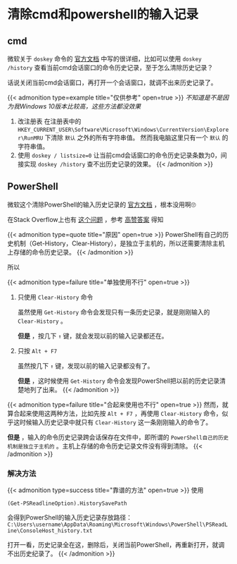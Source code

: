 # 清除cmd和powershell的输入记录


## cmd

微软关于 `doskey` 命令的 [官方文档](https://docs.microsoft.com/en-us/windows-server/administration/windows-commands/doskey) 中写的很详细，比如可以使用 `doskey /history` 查看当前cmd会话窗口的命令历史记录，至于怎么清除历史记录？

话说关闭当前cmd会话窗口，再打开一个会话窗口，就调不出来历史记录了。 

{{< admonition type=example title="仅供参考" open=true >}}
*不知道是不是因为我Windows 10版本比较高，这些方法都没效果*

1. 改注册表
    在注册表中的 `HKEY_CURRENT_USER\Software\Microsoft\Windows\CurrentVersion\Explorer\RunMRU` 下清除 `默认` 之外的所有字符串值。
    然而我电脑这里只有一个 `默认` 的字符串值。
2. 使用 `doskey / listsize=0` 
    让当前cmd会话窗口的命令历史记录条数为0，间接实现 `doskey /history` 查不出历史记录的效果。
{{< /admonition >}}

## PowerShell

微软这个清除PowerShell的输入历史记录的 [官方文档](https://docs.microsoft.com/en-us/powershell/module/microsoft.powershell.core/clear-history?view=powershell-7.1) ，根本没用啊🙄

在Stack Overflow上也有 [这个问题](https://stackoverflow.com/questions/13257775/powershells-clear-history-doesnt-clear-history) ，参考 [高赞答案](https://stackoverflow.com/questions/13257775/powershells-clear-history-doesnt-clear-history/38807689#38807689) 得知

{{< admonition type=quote title="原因" open=true >}}
PowerShell有自己的历史机制（Get-History，Clear-History），是独立于主机的，所以还需要清除主机上存储的命令历史记录。
{{< /admonition >}}

所以

{{< admonition type=failure title="单独使用不行" open=true >}}
1. 只使用 `Clear-History` 命令

    虽然使用 `Get-History` 命令会发现只有一条历史记录，就是刚刚输入的 `Clear-History` 。

    **但是** ，按几下 `↑` 键，就会发现以前的输入记录都还在。
2. 只按 `Alt + F7` 

    虽然按几下 `↑` 键，发现以前的输入记录都没有了。
    
    **但是** ，这时候使用 `Get-History` 命令会发现PowerShell把以前的历史记录清楚地列了出来。
{{< /admonition >}}

{{< admonition type=failure title="合起来使用也不行" open=true >}}
然而，就算合起来使用这两种方法，比如先按 `Alt + F7` ，再使用 `Clear-History` 命令，似乎这时候输入历史记录中就只有  `Clear-History` 这一条刚刚输入的命令了。

**但是** ，输入的命令历史记录跨会话保存在文件中，即所谓的 `PowerShell自己的历史机制是独立于主机的` 。主机上存储的命令历史记录文件没有得到清除。
{{< /admonition >}}

### 解决方法

{{< admonition type=success title="靠谱的方法" open=true >}}
使用

```Shell
(Get-PSReadlineOption).HistorySavePath
```

会得到PowerShell的输入历史记录存放路径：`C:\Users\username\AppData\Roaming\Microsoft\Windows\PowerShell\PSReadLine\ConsoleHost_history.txt` 

打开一看，历史记录全在这，删除后，关闭当前PowerShell，再重新打开，就调不出历史纪录了。
{{< /admonition >}}


